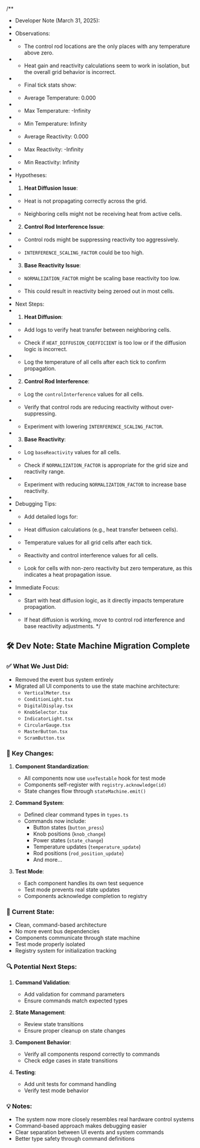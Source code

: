 /**
 * Developer Note (March 31, 2025):
 * 
 * Observations:
 * - The control rod locations are the only places with any temperature above zero.
 * - Heat gain and reactivity calculations seem to work in isolation, but the overall grid behavior is incorrect.
 * - Final tick stats show:
 *   - Average Temperature: 0.000
 *   - Max Temperature: -Infinity
 *   - Min Temperature: Infinity
 *   - Average Reactivity: 0.000
 *   - Max Reactivity: -Infinity
 *   - Min Reactivity: Infinity
 * 
 * Hypotheses:
 * 1. **Heat Diffusion Issue**:
 *    - Heat is not propagating correctly across the grid.
 *    - Neighboring cells might not be receiving heat from active cells.
 * 2. **Control Rod Interference Issue**:
 *    - Control rods might be suppressing reactivity too aggressively.
 *    - `INTERFERENCE_SCALING_FACTOR` could be too high.
 * 3. **Base Reactivity Issue**:
 *    - `NORMALIZATION_FACTOR` might be scaling base reactivity too low.
 *    - This could result in reactivity being zeroed out in most cells.
 * 
 * Next Steps:
 * 1. **Heat Diffusion**:
 *    - Add logs to verify heat transfer between neighboring cells.
 *    - Check if `HEAT_DIFFUSION_COEFFICIENT` is too low or if the diffusion logic is incorrect.
 *    - Log the temperature of all cells after each tick to confirm propagation.
 * 2. **Control Rod Interference**:
 *    - Log the `controlInterference` values for all cells.
 *    - Verify that control rods are reducing reactivity without over-suppressing.
 *    - Experiment with lowering `INTERFERENCE_SCALING_FACTOR`.
 * 3. **Base Reactivity**:
 *    - Log `baseReactivity` values for all cells.
 *    - Check if `NORMALIZATION_FACTOR` is appropriate for the grid size and reactivity range.
 *    - Experiment with reducing `NORMALIZATION_FACTOR` to increase base reactivity.
 * 
 * Debugging Tips:
 * - Add detailed logs for:
 *   - Heat diffusion calculations (e.g., heat transfer between cells).
 *   - Temperature values for all grid cells after each tick.
 *   - Reactivity and control interference values for all cells.
 * - Look for cells with non-zero reactivity but zero temperature, as this indicates a heat propagation issue.
 * 
 * Immediate Focus:
 * - Start with heat diffusion logic, as it directly impacts temperature propagation.
 * - If heat diffusion is working, move to control rod interference and base reactivity adjustments.
 */

## 🛠️ Dev Note: State Machine Migration Complete

### ✅ What We Just Did:
- Removed the event bus system entirely
- Migrated all UI components to use the state machine architecture:
  - `VerticalMeter.tsx`
  - `ConditionLight.tsx`
  - `DigitalDisplay.tsx`
  - `KnobSelector.tsx`
  - `IndicatorLight.tsx`
  - `CircularGauge.tsx`
  - `MasterButton.tsx`
  - `ScramButton.tsx`

### 🔄 Key Changes:
1. **Component Standardization**:
   - All components now use `useTestable` hook for test mode
   - Components self-register with `registry.acknowledge(id)`
   - State changes flow through `stateMachine.emit()`

2. **Command System**:
   - Defined clear command types in `types.ts`
   - Commands now include:
     - Button states (`button_press`)
     - Knob positions (`knob_change`)
     - Power states (`state_change`)
     - Temperature updates (`temperature_update`)
     - Rod positions (`rod_position_update`)
     - And more...

3. **Test Mode**:
   - Each component handles its own test sequence
   - Test mode prevents real state updates
   - Components acknowledge completion to registry

### 🎯 Current State:
- Clean, command-based architecture
- No more event bus dependencies
- Components communicate through state machine
- Test mode properly isolated
- Registry system for initialization tracking

### 🔍 Potential Next Steps:
1. **Command Validation**:
   - Add validation for command parameters
   - Ensure commands match expected types

2. **State Management**:
   - Review state transitions
   - Ensure proper cleanup on state changes

3. **Component Behavior**:
   - Verify all components respond correctly to commands
   - Check edge cases in state transitions

4. **Testing**:
   - Add unit tests for command handling
   - Verify test mode behavior

### 💡 Notes:
- The system now more closely resembles real hardware control systems
- Command-based approach makes debugging easier
- Clear separation between UI events and system commands
- Better type safety through command definitions